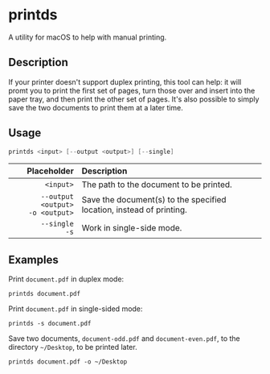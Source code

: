 # printds

A utility for macOS to help with manual printing.

## Description

If your printer doesn't support duplex printing, this tool can help: it will promt you to print the first set of pages,
turn those over and insert into the paper tray, and then print the other set of pages.
It's also possible to simply save the two documents to print them at a later time.

## Usage

```swift
printds <input> [--output <output>] [--single]
```

| Placeholder | Description
| --: | :----
| `<input>` | The path to the document to be printed.
| `--output <output>` <br/> `-o <output>` | Save the document(s) to the specified location, instead of printing.
| `--single` <br/> `-s` | Work in single-side mode.

## Examples
Print `document.pdf` in duplex mode:
```
printds document.pdf
```

Print `document.pdf` in single-sided mode:
```
printds -s document.pdf
```

Save two documents, `document-odd.pdf` and `document-even.pdf`, to the directory `~/Desktop`, to be printed later.
```
printds document.pdf -o ~/Desktop
```
